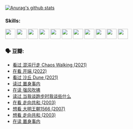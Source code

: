 
[![Anurag's github stats](https://github-readme-stats.vercel.app/api?username=w940853815)](https://github.com/anuraghazra/github-readme-stats)

### Skills:

<code><img height="32" src="https://cdn.jsdelivr.net/npm/simple-icons@v5/icons/python.svg"></code>
<code><img height="32" src="https://cdn.jsdelivr.net/npm/simple-icons@v5/icons/javascript.svg"></code>
<code><img height="32" src="https://cdn.jsdelivr.net/npm/simple-icons@v5/icons/django.svg"></code>
<code><img height="32" src="https://cdn.jsdelivr.net/npm/simple-icons@v5/icons/flask.svg"></code>
<code><img height="32" src="https://cdn.jsdelivr.net/npm/simple-icons@v5/icons/vuetify.svg"></code>
<code><img height="32" src="https://cdn.jsdelivr.net/npm/simple-icons@v5/icons/git.svg"></code>
<code><img height="32" src="https://cdn.jsdelivr.net/npm/simple-icons@v5/icons/docker.svg"></code>
<code><img height="32" src="https://cdn.jsdelivr.net/npm/simple-icons@v5/icons/postgresql.svg"></code>
<code><img height="32" src="https://cdn.jsdelivr.net/npm/simple-icons@v5/icons/elasticsearch.svg"></code>
<code><img height="32" src="https://cdn.jsdelivr.net/npm/simple-icons@v5/icons/macos.svg"></code>
<code><img height="32" src="https://cdn.jsdelivr.net/npm/simple-icons@v5/icons/linux.svg"></code>

### 🗣 豆瓣:

<!-- DOUBAN-ACTIVITIES:START -->
- [看过 混沌行走 Chaos Walking‎ (2021)](https://www.douban.com/people/136069238/status/3734828206/?_i=43113407)
- [在看 开端‎ (2022)](https://www.douban.com/people/136069238/status/3733533297/?_i=43113407)
- [看过 沙丘 Dune‎ (2021)](https://www.douban.com/people/136069238/status/3726869471/?_i=43113407)
- [读过 置身事内](https://www.douban.com/people/136069238/status/3726223867/?_i=43113407)
- [在读 强风吹拂](https://www.douban.com/people/136069238/status/3725395475/?_i=43113407)
- [读过 当我谈跑步时我谈些什么](https://www.douban.com/people/136069238/status/3715422296/?_i=43113407)
- [在看 走向共和‎ (2003)](https://www.douban.com/people/136069238/status/3711470443/?_i=43113407)
- [想看 大明王朝1566‎ (2007)](https://www.douban.com/people/136069238/status/3710980213/?_i=43113407)
- [想看 走向共和‎ (2003)](https://www.douban.com/people/136069238/status/3710980002/?_i=43113407)
- [在读 置身事内](https://www.douban.com/people/136069238/status/3710472151/?_i=43113407)
<!-- DOUBAN-ACTIVITIES:END -->
<!--
**w940853815/w940853815** is a ✨ _special_ ✨ repository because its `README.md` (this file) appears on your GitHub profile.

Here are some ideas to get you started:

- 🔭 I’m currently working on ...
- 🌱 I’m currently learning ...
- 👯 I’m looking to collaborate on ...
- 🤔 I’m looking for help with ...
- 💬 Ask me about ...
- 📫 How to reach me: ...
- 😄 Pronouns: ...
- ⚡ Fun fact: ...
-->
